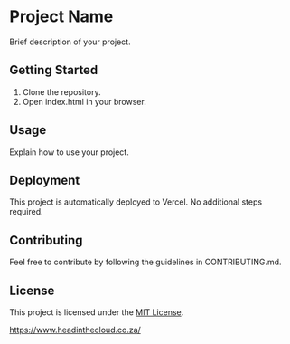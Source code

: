 # Project Name

Brief description of your project.

## Getting Started

1. Clone the repository.
2. Open index.html in your browser.

## Usage

Explain how to use your project.

## Deployment

This project is automatically deployed to Vercel. No additional steps required.

## Contributing

Feel free to contribute by following the guidelines in CONTRIBUTING.md.

## License

This project is licensed under the [MIT License](LICENSE).

https://www.headinthecloud.co.za/